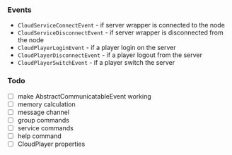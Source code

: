 

### Events

- `CloudServiceConnectEvent` - if server wrapper is connected to the node
- `CloudServiceDisconnectEvent` - if server wrapper is disconnected from the node
- `CloudPlayerLoginEvent` - if a player login on the server
- `CloudPlayerDisconnectEvent` - if a player logout from the server
- `CloudPlayerSwitchEvent` - if a player switch the server

### Todo

- [ ] make AbstractCommunicatableEvent working
- [ ] memory calculation
- [ ] message channel
- [ ] group commands
- [ ] service commands
- [ ] help command
- [ ] CloudPlayer properties